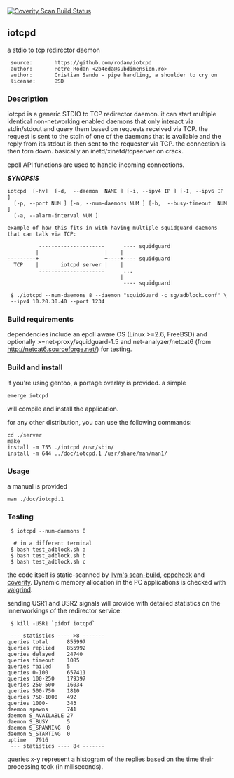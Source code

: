 
<a href="https://scan.coverity.com/projects/rodan-iotcpd">
  <img alt="Coverity Scan Build Status"
       src="https://scan.coverity.com/projects/23942/badge.svg"/>
</a>

## iotcpd

a stdio to tcp redirector daemon

```
 source:       https://github.com/rodan/iotcpd
 author:       Petre Rodan <2b4eda@subdimension.ro>
 author:       Cristian Sandu - pipe handling, a shoulder to cry on
 license:      BSD
```

### Description

iotcpd is a generic STDIO to TCP redirector daemon. it can start multiple identical non-networking enabled daemons that only interact via stdin/stdout and query them based on requests received via TCP. the request is sent to the stdin of one of the daemons that is available and the reply from its stdout is then sent to the requester via TCP. the connection is then torn down. basically an inetd/xinetd/tcpserver on crack.

epoll API functions are used to handle incoming connections.

***SYNOPSIS***

```
iotcpd  [-hv]  [-d,  --daemon  NAME ] [-i, --ipv4 IP ] [-I, --ipv6 IP ]
  [-p, --port NUM ] [-n, --num-daemons NUM ] [-b,  --busy-timeout  NUM  ]
  [-a, --alarm-interval NUM ]
```

```
example of how this fits in with having multiple squidguard daemons that can talk via TCP:

          ---------------------      ---- squidguard
         |                     |    |
---------+                     +----+---- squidguard
  TCP    |       iotcpd server |    |
          ---------------------      ...
                                    |
                                     ---- squidguard
```
```
 $ ./iotcpd --num-daemons 8 --daemon "squidGuard -c sg/adblock.conf" \
 --ipv4 10.20.30.40 --port 1234
```

### Build requirements

 dependencies include an epoll aware OS (Linux >=2.6, FreeBSD) and optionally >=net-proxy/squidguard-1.5 and net-analyzer/netcat6 (from http://netcat6.sourceforge.net/) for testing.

### Build and install

if you're using gentoo, a portage overlay is provided. a simple

```
emerge iotcpd
```

will compile and install the application.

for any other distribution, you can use the following commands:

```
cd ./server
make
install -m 755 ./iotcpd /usr/sbin/
install -m 644 ../doc/iotcpd.1 /usr/share/man/man1/
```

### Usage

a manual is provided
```
man ./doc/iotcpd.1
```

### Testing

```
 $ iotcpd --num-daemons 8

  # in a different terminal
 $ bash test_adblock.sh a
 $ bash test_adblock.sh b
 $ bash test_adblock.sh c
```

the code itself is static-scanned by [llvm's scan-build](https://clang-analyzer.llvm.org/), [cppcheck](http://cppcheck.net/) and [coverity](https://scan.coverity.com/projects/rodan-cwiticald?tab=overview). Dynamic memory allocation in the PC applications is checked with [valgrind](https://valgrind.org/).

sending USR1 and USR2 signals will provide with detailed statistics on the innerworkings of the redirector service:

```
 $ kill -USR1 `pidof iotcpd`

 --- statistics ---- >8 -------
queries total      855997
queries replied    855992
queries delayed    24740
queries timeout    1085
queries failed     5
queries 0-100      657411
queries 100-250    179397
queries 250-500    16034
queries 500-750    1810
queries 750-1000   492
queries 1000-      343
daemon spawns      741
daemon S_AVAILABLE 27
daemon S_BUSY      5
daemon S_SPAWNING  0
daemon S_STARTING  0
uptime   7916
 --- statistics ---- 8< -------

```

 queries x-y represent a histogram of the replies based on the time their processing took (in miliseconds).


